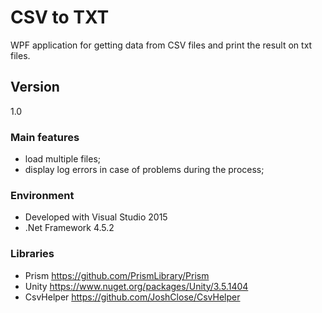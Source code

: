 # CSV to TXT

WPF application for getting data from CSV files and print the result on txt files. 

## Version
1.0 

### Main features

- load multiple files;
- display log errors in case of problems during the process;

### Environment
- Developed with Visual Studio 2015
- .Net Framework 4.5.2

### Libraries
- Prism https://github.com/PrismLibrary/Prism
- Unity https://www.nuget.org/packages/Unity/3.5.1404
- CsvHelper https://github.com/JoshClose/CsvHelper